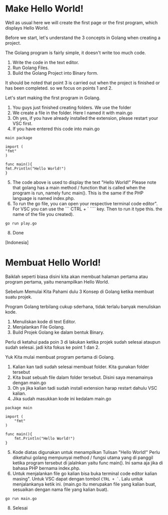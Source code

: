 # Make Hello World!

Well as usual here we will create the first page or the first program, which displays Hello World.

Before we start, let's understand the 3 concepts in Golang when creating a project.

The Golang program is fairly simple, it doesn't write too much code.

1. Write the code in the text editor.
2. Run Golang Files.
3. Build the Golang Project into Binary form.

It should be noted that point 3 is carried out when the project is finished or has been completed. so we focus on points 1 and 2.

Let's start making the first program in Golang.

1. You guys just finished creating folders. We use the folder
2. We create a file in the folder. Here I named it with main.go
3. Oh yes, if you have already installed the extension, please restart your VSC first.
4. If you have entered this code into main.go
```golang
main package

import (
"fmt"
)

func main(){
fmt.Println("Hello World!")
}
```
5. The code above is used to display the text "Hello World!" Please note that golang has a main method / function that is called when the program is run, namely func main(). This is the same if the PHP language is named index.php.
6. To run the go file, you can open your respective terminal code editor". For VSC you can use the ``` CTRL + ` ```` key. Then to run it type this. the name of the file you created).
```github
go run play.go
```
8. Done

[Indonesia]

# Membuat Hello World!

Baiklah seperti biasa disini kita akan membuat halaman pertama atau program pertama, yaitu menampilkan Hello World. 

Sebelum Memulai Kita Pahami dulu 3 Konsep di Golang ketika membuat suatu projek.

Program Golang terbilang cukup sderhana, tidak terlalu banyak menuliskan kode.

1. Menuliskan kode di text Editor.
2. Menjalankan File Golang.
3. Build Projek Golang ke dalam bentuk Binary.

Perlu di ketahui pada poin 3 di lakukan ketika projek sudah selesai ataupun sudah selesai. jadi kita fokus ke point 1 dan 2.

Yuk Kita mulai membuat program pertama di Golang.

1. Kalian kan tadi sudah selesai membuat folder. Kita gunakan folder tersebut
2. Kita buat sebuah file dalam folder tersebut. Disini saya menamainya dengan main.go
3. Oh ya jika kalian tadi sudah install extension harap restart dahulu VSC kalian. 
4. Jika sudah masukkan kode ini kedalam main.go
```golang
package main

import (
	"fmt"
)

func main(){
	fmt.Println("Hello World!")
}
```
5. Kode diatas digunakan untuk menampilkan Tulisan "Hello World!" Perlu diketahui golang mempunyai method / fungsi utama yang di panggil ketika program tersebut di jalalnkan yaitu func main(). Ini sama aja jika di bahasa PHP bernama index.php.
6. Untuk menjalankan file go kalian bisa buka terminal code editor kalian masing". Untuk VSC dapat dengan tombol ``` CTRL + ` ```. Lalu untuk menjalankanya ketik ini. (main.go itu merupakan file yang kalian buat, sesuaikan dengan nama file yang kalian buat).
```github
go run main.go
```
8. Selesai
